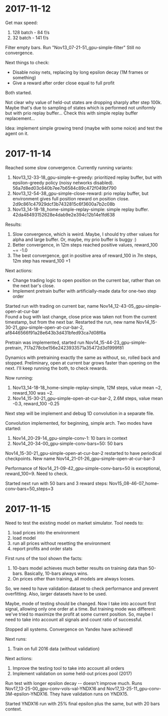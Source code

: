 # 2017-11-12

Get max speed:
1. 128 batch -  84 f/s
2. 32 batch  - 141 f/s

Filter empty bars. Run "Nov13_07-21-51_gpu-simple-filter"
Still no convergence.

Next things to check:
* Disable noisy nets, replacing by long epsilon decay (1M frames or something)
* Give a reward after order close equal to full profit 

Both started.

Not clear why value of held-out states are dropping sharply after step 100k.
Maybe that's due to sampling of states which is performed not uniformly but with prio replay buffer...
Check this with simple replay buffer replacement...

Idea: implement simple growing trend (maybe with some noice) and test the agent on it.

# 2017-11-14

Reached some slow convergence. Currently running variants:
1. Nov13_12-33-18_gpu-simple-e-greedy: prioritized replay buffer, but with epsilon-greedy policy (noisy networks disabled). 56a7d8ed03c640b7ee7b6584c89c472f049bf790 
1. Nov13_12-54-38_gpu-simple-close-reward: prio replay buffer, but environment gives full position reward on position close. 2d9c861c47929dcf3b7432815c6f3600a7b2c08b
1. Nov13_14-18-18_home-simple-replay-simple: simple replay buffer. 42da48493152628e4dab9e2e394c12b14e1fd638

Results:
1. Slow convergence, which is weird. Maybe, I should try other values for alpha and large buffer. Or, maybe, my prio buffer is buggy :)
2. Better convergence, in 12m steps reached positive values, reward_100 ~= -1.0
3. The best convergence, got in positive area of reward_100 in 7m steps, 12m step has reward_100 +1

Next actions:

* Change trading logic to open position on the current bar, rather than on the next bar's close.
* Implement pretrain buffer with artificially-made data for one-two step order

Started run with trading on current bar, name Nov14_12-43-05_gpu-simple-open-at-cur-bar  
Found a bug with last change, close price was taken not from the current timestamp, but from the next bar.
Restarted the run, new name Nov14_15-30-21_gpu-simple-open-at-cur-bar-2, af8446566f91a28e643b3d431bfed93ca7d08f6a

Pretrain was implemented, started run Nov14_15-44-23_gpu-simple-pretrain, 717a278cbe156e2423933571a35472d3d1999f81

Dynamics with pretraining exactly the same as without, so, rolled back and stopped.
Preliminary, open at current bar grows faster than opening on the next. I'll keep running the both, to check rewards. 

Now running:
1. Nov13_14-18-18_home-simple-replay-simple, 12M steps, value mean ~2, reward_100 was ~2.
2. Nov14_15-30-21_gpu-simple-open-at-cur-bar-2, 2.6M steps, value mean -0.3, reward_100 -0.25

Next step will be implement and debug 1D convolution in a separate file.

Convolution implemented, for beginning, simple arch. Two modes have started:
1. Nov14_20-29-14_gpu-simple-conv-1: 10 bars in context
2. Nov14_20-34-00_gpu-simple-conv-bars=50: 50 bars

Nov14_15-30-21_gpu-simple-open-at-cur-bar-2 restarted to have periodical checkpoints.
New name Nov14_21-01-26_gpu-simple-open-at-cur-bar-3

Performance of Nov14_21-09-42_gpu-simple-conv-bars=50 is exceptional, reward_100=9. Need to check.

Started next run with 50 bars and 3 reward steps: Nov15_08-46-07_home-conv-bars=50_steps=3

# 2017-11-15

Need to test the existing model on market simulator.
Tool needs to:
1. load prices into the environment
2. load model
3. run all prices without resetting the environment
4. report profits and order stats 

First runs of the tool shown the facts:
1. 10-bars model achieves much better results on training data than 50-bars. Basically, 10-bars always wins.
2. On prices other than training, all models are always looses.

So, we need to have validation dataset to check performance and prevent overfitting. 
Also, larger datasets have to be used.

Maybe, mode of testing should be changed. Now I take into account first signal, allowing only one order at a time. 
But training mode was different: we've tried to maximize the profit at some current position. So, maybe I need to take 
into account all signals and count ratio of successful. 

Stopped all systems. Convergence on Yandex have achieved!

Next runs:
1. Train on full 2016 data (without validation)

Next actions:
1. Improve the testing tool to take into account all orders
2. Implement validation on some held-out prices pool (2017)

Run test with longer epsilon decay -- doesn't improve much.
Runs Nov17_13-25-00_gpu-conv-vols-val-YNDX16 and 
Nov17_13-25-11_gpu-conv-3M-epsilon-YNDX16. They have validation runs on YNDX15.

Started YNDX16 run with 25% final epsilon plus the same, but with 20 bars context.
